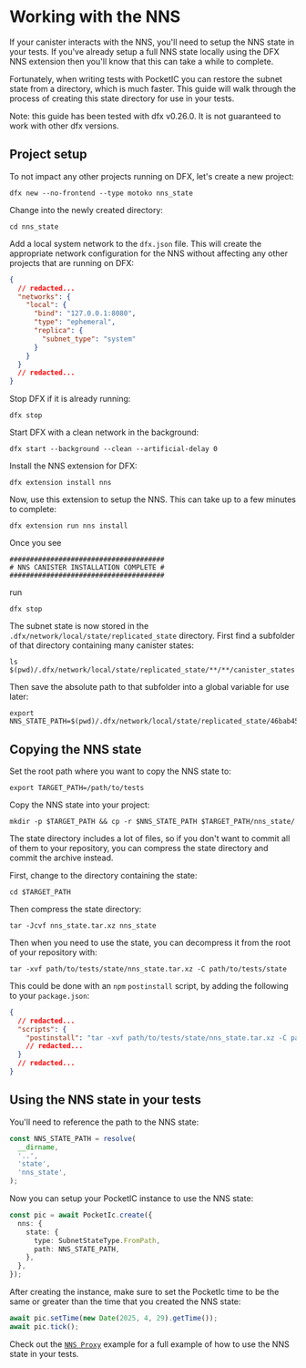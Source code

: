 # Working with the NNS

If your canister interacts with the NNS, you'll need to setup the NNS state in your tests. If you've already setup a full NNS state locally using the DFX NNS extension then you'll know that this can take a while to complete.

Fortunately, when writing tests with PocketIC you can restore the subnet state from a directory, which is much faster. This guide will walk through the process of creating this state directory for use in your tests.

Note: this guide has been tested with dfx v0.26.0. It is not guaranteed to work with other dfx versions.

## Project setup

To not impact any other projects running on DFX, let's create a new project:

```shell
dfx new --no-frontend --type motoko nns_state
```

Change into the newly created directory:

```shell
cd nns_state
```

Add a local system network to the `dfx.json` file. This will create the appropriate network configuration for the NNS without affecting any other projects that are running on DFX:

```json title="dfx.json"
{
  // redacted...
  "networks": {
    "local": {
      "bind": "127.0.0.1:8080",
      "type": "ephemeral",
      "replica": {
        "subnet_type": "system"
      }
    }
  }
  // redacted...
}
```

Stop DFX if it is already running:

```shell
dfx stop
```

Start DFX with a clean network in the background:

```shell
dfx start --background --clean --artificial-delay 0
```

Install the NNS extension for DFX:

```shell
dfx extension install nns
```

Now, use this extension to setup the NNS. This can take up to a few minutes to complete:

```shell
dfx extension run nns install
```

Once you see

```shell
######################################
# NNS CANISTER INSTALLATION COMPLETE #
######################################
```

run

```shell
dfx stop
```

The subnet state is now stored in the `.dfx/network/local/state/replicated_state` directory. First find a subfolder of that directory containing many canister states:

```shell
ls $(pwd)/.dfx/network/local/state/replicated_state/**/**/canister_states
```

Then save the absolute path to that subfolder into a global variable for use later:

```shell
export NNS_STATE_PATH=$(pwd)/.dfx/network/local/state/replicated_state/46bab453650b3f22d11f0ffe4d3057b855dd752f95eeccc69da5531e94598e2b
```


## Copying the NNS state

Set the root path where you want to copy the NNS state to:

```shell
export TARGET_PATH=/path/to/tests
```

Copy the NNS state into your project:

```shell
mkdir -p $TARGET_PATH && cp -r $NNS_STATE_PATH $TARGET_PATH/nns_state/
```

The state directory includes a lot of files, so if you don't want to commit all of them to your repository, you can compress the state directory and commit the archive instead.

First, change to the directory containing the state:

```shell
cd $TARGET_PATH
```

Then compress the state directory:

```shell
tar -Jcvf nns_state.tar.xz nns_state
```

Then when you need to use the state, you can decompress it from the root of your repository with:

```shell
tar -xvf path/to/tests/state/nns_state.tar.xz -C path/to/tests/state
```

This could be done with an `npm` `postinstall` script, by adding the following to your `package.json`:

```json title="package.json"
{
  // redacted...
  "scripts": {
    "postinstall": "tar -xvf path/to/tests/state/nns_state.tar.xz -C path/to/tests/state"
    // redacted...
  }
  // redacted...
}
```

## Using the NNS state in your tests

You'll need to reference the path to the NNS state:

```ts
const NNS_STATE_PATH = resolve(
  __dirname,
  '..',
  'state',
  'nns_state',
);
```

Now you can setup your PocketIC instance to use the NNS state:

```ts
const pic = await PocketIc.create({
  nns: {
    state: {
      type: SubnetStateType.FromPath,
      path: NNS_STATE_PATH,
    },
  },
});
```

After creating the instance, make sure to set the PocketIc time to be the same or greater than the time that you created the NNS state:

```ts
await pic.setTime(new Date(2025, 4, 29).getTime());
await pic.tick();
```

Check out the [`NNS Proxy`](https://github.com/dfinity/pic-js/tree/main/examples/nns_proxy) example for a full example of how to use the NNS state in your tests.
